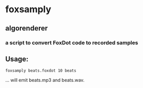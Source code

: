 # foxsamply

## algorenderer

### a script to convert FoxDot code to recorded samples

## Usage:

```
foxsamply beats.foxdot 10 beats
```

... will emit beats.mp3 and beats.wav.